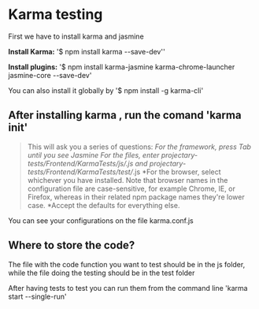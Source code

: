 # Karma testing

First we have to install karma and jasmine

**Install Karma:**
'$ npm install karma --save-dev''

**Install plugins:**
'$ npm install karma-jasmine karma-chrome-launcher jasmine-core --save-dev'

You can also install it globally by '$ npm install -g karma-cli'

## After installing karma , run the comand 'karma init'
> This will ask you a series of questions:
> *For the framework, press Tab until you see Jasmine
> *For the files, enter projectary-tests/Frontend/KarmaTests/js/*.js and projectary-tests/Frontend/KarmaTests/test/*.js 
> *For the browser, select whichever you have installed. Note that browser names in the configuration file are case-sensitive, for example Chrome, IE, or Firefox, whereas in their related npm package names they're lower case.
> *Accept the defaults for everything else.

You can see your configurations on the file karma.conf.js

## Where to store the code?
The file with the code function you want to test should be in the js folder, while the file doing the testing should be in the test folder

After having tests to test you can run them from the command line 'karma start --single-run'